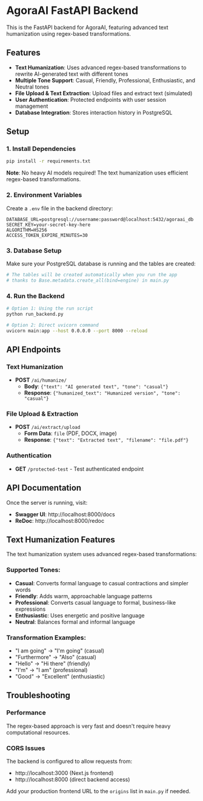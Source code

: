# AgoraAI FastAPI Backend

This is the FastAPI backend for AgoraAI, featuring advanced text humanization using regex-based transformations.

## Features

- **Text Humanization**: Uses advanced regex-based transformations to rewrite AI-generated text with different tones
- **Multiple Tone Support**: Casual, Friendly, Professional, Enthusiastic, and Neutral tones
- **File Upload & Text Extraction**: Upload files and extract text (simulated)
- **User Authentication**: Protected endpoints with user session management
- **Database Integration**: Stores interaction history in PostgreSQL

## Setup

### 1. Install Dependencies

```bash
pip install -r requirements.txt
```

**Note**: No heavy AI models required! The text humanization uses efficient regex-based transformations.

### 2. Environment Variables

Create a `.env` file in the backend directory:

```env
DATABASE_URL=postgresql://username:password@localhost:5432/agoraai_db
SECRET_KEY=your-secret-key-here
ALGORITHM=HS256
ACCESS_TOKEN_EXPIRE_MINUTES=30
```

### 3. Database Setup

Make sure your PostgreSQL database is running and the tables are created:

```bash
# The tables will be created automatically when you run the app
# thanks to Base.metadata.create_all(bind=engine) in main.py
```

### 4. Run the Backend

```bash
# Option 1: Using the run script
python run_backend.py

# Option 2: Direct uvicorn command
uvicorn main:app --host 0.0.0.0 --port 8000 --reload
```

## API Endpoints

### Text Humanization
- **POST** `/ai/humanize/`
  - **Body**: `{"text": "AI generated text", "tone": "casual"}`
  - **Response**: `{"humanized_text": "Humanized version", "tone": "casual"}`

### File Upload & Extraction
- **POST** `/ai/extract/upload`
  - **Form Data**: `file` (PDF, DOCX, image)
  - **Response**: `{"text": "Extracted text", "filename": "file.pdf"}`

### Authentication
- **GET** `/protected-test` - Test authenticated endpoint

## API Documentation

Once the server is running, visit:
- **Swagger UI**: http://localhost:8000/docs
- **ReDoc**: http://localhost:8000/redoc

## Text Humanization Features

The text humanization system uses advanced regex-based transformations:

### Supported Tones:
- **Casual**: Converts formal language to casual contractions and simpler words
- **Friendly**: Adds warm, approachable language patterns
- **Professional**: Converts casual language to formal, business-like expressions
- **Enthusiastic**: Uses energetic and positive language
- **Neutral**: Balances formal and informal language

### Transformation Examples:
- "I am going" → "I'm going" (casual)
- "Furthermore" → "Also" (casual)
- "Hello" → "Hi there" (friendly)
- "I'm" → "I am" (professional)
- "Good" → "Excellent" (enthusiastic)

## Troubleshooting

### Performance
The regex-based approach is very fast and doesn't require heavy computational resources.

### CORS Issues
The backend is configured to allow requests from:
- http://localhost:3000 (Next.js frontend)
- http://localhost:8000 (direct backend access)

Add your production frontend URL to the `origins` list in `main.py` if needed. 